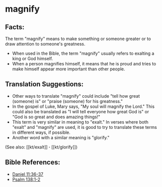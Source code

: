 # magnify #

## Facts: ##

The term "magnify" means to make something or someone greater or to draw attention to someone's greatness.

* When used in the Bible, the term "magnify" usually refers to exalting a king or God himself.
* When a person magnifies himself, it means that he is proud and tries to make himself appear more important than other people.

## Translation Suggestions: ##

* Other ways to translate "magnify" could include "tell how great (someone) is" or "praise (someone) for his greatness."
* In the gospel of Luke, Mary says, "My soul will magnify the Lord." This could also be translated as "I will tell everyone how great God is" or "God is so great and does amazing things!"
* This term is very similar in meaning to "exalt." In verses where both "exalt" and "magnify" are used, it is good to try to translate these terms in different ways, if possible.
* Another word with a similar meaning is "glorify."

(See also: [[kt/exalt]] **·** [[kt/glorify]])

## Bible References: ##

* [Daniel 11:36-37](en/tn/dan/help/11/36)
* [Psalm 138:1-2](en/tn/psa/help/138/01)